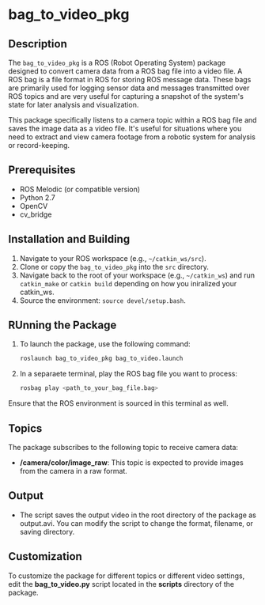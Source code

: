 # bag_to_video_pkg
## Description
The `bag_to_video_pkg` is a ROS (Robot Operating System) package designed to convert camera data from a ROS bag file into a video file. A ROS bag is a file format in ROS for storing ROS message data. These bags are primarily used for logging sensor data and messages transmitted over ROS topics and are very useful for capturing a snapshot of the system's state for later analysis and visualization.

This package specifically listens to a camera topic within a ROS bag file and saves the image data as a video file. It's useful for situations where you need to extract and view camera footage from a robotic system for analysis or record-keeping.

## Prerequisites

- ROS Melodic (or compatible version)
- Python 2.7
- OpenCV
- cv_bridge

## Installation and Building

1. Navigate to your ROS workspace (e.g., `~/catkin_ws/src`).
2. Clone or copy the `bag_to_video_pkg` into the `src` directory.
3. Navigate back to the root of your workspace (e.g., `~/catkin_ws`) and run `catkin_make` or `catkin build` depending on how you iniralized your catkin_ws.
4. Source the environment: `source devel/setup.bash`.


## RUnning the Package
1. To launch the package, use the following command:
   ```bash
   roslaunch bag_to_video_pkg bag_to_video.launch
2. In a separaete terminal, play the ROS bag file you want to process:
   ```bash
   rosbag play <path_to_your_bag_file.bag>
   
Ensure that the ROS environment is sourced in this terminal as well.

## Topics
The package subscribes to the following topic to receive camera data:
- **/camera/color/image_raw**: This topic is expected to provide images from the camera in a raw format.

## Output
- The script saves the output video in the root directory of the package as output.avi. You can modify the script to change the format, filename, or saving directory.

## Customization
To customize the package for different topics or different video settings, edit the **bag_to_video.py** script located in the **scripts** directory of the package.
